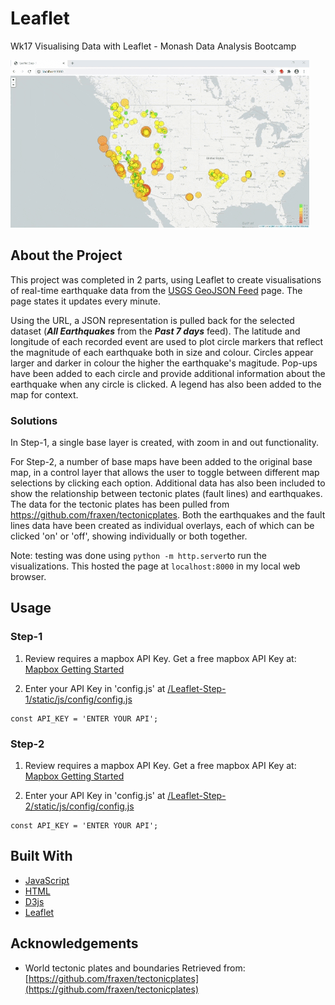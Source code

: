 # Leaflet 
Wk17 Visualising Data with Leaflet - Monash Data Analysis Bootcamp

![image](https://github.com/HockingM/leaflet-challenge/blob/master/images/Animated%20GIF-downsized_large.gif)

## About the Project
This project was completed in 2 parts, using Leaflet to create visualisations of real-time earthquake data from the [USGS GeoJSON Feed](http://earthquake.usgs.gov/earthquakes/feed/v1.0/geojson.php) page.  The page states it updates every minute.  

Using the URL, a JSON representation is pulled back for the selected dataset (_**All Earthquakes**_ from the _**Past 7 days**_ feed).  The latitude and longitude of each recorded event are used to plot circle markers that reflect the magnitude of each earthquake both in size and colour.  Circles appear larger and darker in colour the higher the earthquake's magitude.  Pop-ups have been added to each circle and provide additional information about the earthquake when any circle is clicked.  A legend has also been added to the map for context.

### Solutions
In Step-1, a single base layer is created, with zoom in and out functionality.  

For Step-2, a number of base maps have been added to the original base map, in a control layer that allows the user to toggle between different map selections by clicking each option.  Additional data has also been included to show the relationship between tectonic plates (fault lines) and earthquakes.  The data for the tectonic plates has been pulled from <https://github.com/fraxen/tectonicplates>. Both the earthquakes and the fault lines data have been created as individual overlays, each of which can be clicked 'on' or 'off', showing individually or both together.

Note: testing was done using `python -m http.server`to run the visualizations. This hosted the page at `localhost:8000` in my local web browser.


## Usage

### Step-1
1. Review requires a mapbox API Key.  Get a free mapbox API Key at: [Mapbox Getting Started](https://docs.mapbox.com/help/tutorials/get-started-tokens-api/)
  
2. Enter your API Key in 'config.js' at [/Leaflet-Step-1/static/js/config/config.js](./Leaflet-Step-1/static/js/config/config.js)
```JS
const API_KEY = 'ENTER YOUR API';
```

### Step-2
1. Review requires a mapbox API Key.  Get a free mapbox API Key at: [Mapbox Getting Started](https://docs.mapbox.com/help/tutorials/get-started-tokens-api/)
  
2. Enter your API Key in 'config.js' at [/Leaflet-Step-2/static/js/config/config.js](./Leaflet-Step-2/static/js/config/config.js)
```JS
const API_KEY = 'ENTER YOUR API';
```


## Built With

* [JavaScript](https://developer.mozilla.org/en-US/docs/Web/javascript)
* [HTML](https://developer.mozilla.org/en-US/docs/Web/HTML)
* [D3js](https://d3js.org/)
* [Leaflet](https://leafletjs.com/)


## Acknowledgements
* World tectonic plates and boundaries Retrieved from: [https://github.com/fraxen/tectonicplates](https://github.com/fraxen/tectonicplates)



